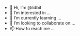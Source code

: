- 👋 Hi, I’m @lidbit
- 👀 I’m interested in ...
- 🌱 I’m currently learning ...
- 💞️ I’m looking to collaborate on ...
- 📫 How to reach me ...

<!---
lidbit/lidbit is a ✨ special ✨ repository because its `README.md` (this file) appears on your GitHub profile.
You can click the Preview link to take a look at your changes.
--->
